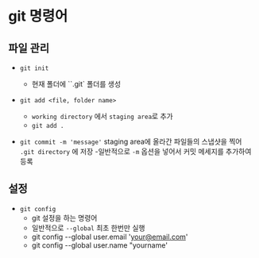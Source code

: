 # git 명령어

## 파일 관리

- `git init`
    - 현재 폴더에 ``.git` 폴더를 생성

- `git add <file, folder name> `
    - `working directory` 에서 `staging area`로 추가
    - `git add .`

- `git commit -m 'message'`
    staging area에 올라간 파일들의 스냅샷을 찍어 ` .git directory` 에 저장
    -일반적으로 `-m` 옵션을 넣어서 커밋 메세지를 추가하여 등록


## 설정

- `git config` 
    - git 설정을 하는 명령어
    - 일반적으로 `--global` 최초 한번만 실행
    - git config --global user.email 'your@email.com'
    - git config --global user.name "yourname'
